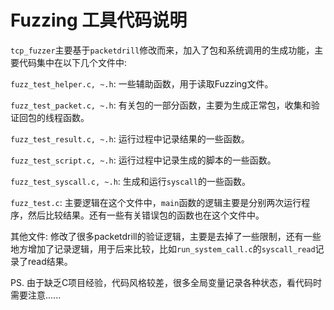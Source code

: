 # Fuzzing 工具代码说明

`tcp_fuzzer`主要基于`packetdrill`修改而来，加入了包和系统调用的生成功能，主要代码集中在以下几个文件中:

`fuzz_test_helper.c, ~.h`: 一些辅助函数，用于读取Fuzzing文件。

`fuzz_test_packet.c, ~.h`: 有关包的一部分函数，主要为生成正常包，收集和验证回包的线程函数。

`fuzz_test_result.c, ~.h`: 运行过程中记录结果的一些函数。

`fuzz_test_script.c, ~.h`: 运行过程中记录生成的脚本的一些函数。

`fuzz_test_syscall.c, ~.h`: 生成和运行`syscall`的一些函数。

`fuzz_test.c`: 主要逻辑在这个文件中，`main`函数的逻辑主要是分别两次运行程序，然后比较结果。还有一些有关错误包的函数也在这个文件中。

其他文件: 修改了很多packetdrill的验证逻辑，主要是去掉了一些限制，还有一些地方增加了记录逻辑，用于后来比较，比如`run_system_call.c`的`syscall_read`记录了read结果。

PS. 由于缺乏C项目经验，代码风格较差，很多全局变量记录各种状态，看代码时需要注意......